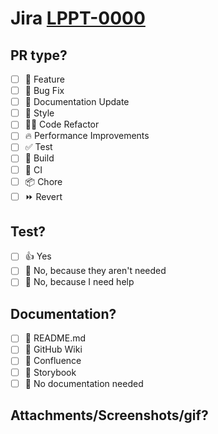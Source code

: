 <!-- Create a GitHub wiki page and link here if you have some guidelines about branch name -->
# Jira [LPPT-0000](https://[Project].atlassian.net/browse/LPPT-0000)

<!-- Please add some description and list the changes -->

## PR type?

- [ ] 🍕 Feature
- [ ] 🐛 Bug Fix
- [ ] 📝 Documentation Update
- [ ] 🎨 Style
- [ ] 🧑‍💻 Code Refactor
- [ ] 🔥 Performance Improvements
- [ ] ✅ Test
- [ ] 🤖 Build
- [ ] 🔁 CI
- [ ] 📦 Chore
- [ ] ⏩ Revert

## Test?

- [ ] 👍 Yes
- [ ] 🙅 No, because they aren't needed
- [ ] 🙋 No, because I need help

## Documentation?

- [ ] 📜 README.md
- [ ] 📖 GitHub Wiki
- [ ] 📓 Confluence
- [ ] 📕 Storybook
- [ ] 🙅 No documentation needed

## Attachments/Screenshots/gif?

<!-- What gif best describes this PR or how it makes you feel? -->

